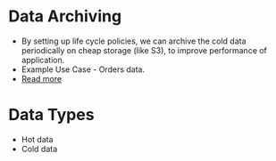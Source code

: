 # Data Archiving
- By setting up life cycle policies, we can archive the cold data periodically on cheap storage (like S3), to improve performance of application.
- Example Use Case - Orders data.
- [Read more](https://www.mongodb.com/developer/products/atlas/atlas-online-archival/?utm_campaign=devrel&utm_source=community&utm_medium=cta&utm_content=Atlas%20Online%20Archive&utm_term=veronica.cooley-perry)

# Data Types
- Hot data
- Cold data


